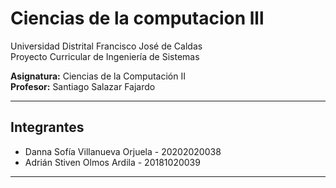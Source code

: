 # Ciencias de la computacion lll

Universidad Distrital Francisco José de Caldas  
Proyecto Curricular de Ingeniería de Sistemas

**Asignatura:** Ciencias de la Computación II  
**Profesor:** Santiago Salazar Fajardo

---

## Integrantes

- Danna Sofía Villanueva Orjuela - 20202020038
- Adrián Stiven Olmos Ardila - 20181020039

---